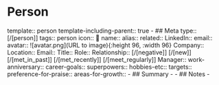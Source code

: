 # Person
template:: person
template-including-parent:: true
	- ## Meta
	  type:: [/[person]]
	  tags:: person
	  icon:: 👤
	  name:: 
	  alias:: 
	  related::
	  LinkedIn:: 
	  email::
	  avatar:: ![avatar.png](URL to image){:height 96, :width 96}
	  Company:: 
	  Location:: 
	  Email:: 
	  Title:: 
	  Role:: 
	  Relationship:: [/[negative]] [/[new]] [/[met_in_past]] [/[met_recently]] [/[meet_regularly]]
	  Manager:: 
	  work-anniversary:: 
	  career-goals::
	  superpowers:: 
	  hobbies-etc::
	  targets::
	  preference-for-praise::
	  areas-for-growth::
	- ## Summary
		-
	- ## Notes
		-